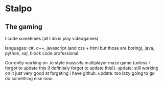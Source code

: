 <h1>Stalpo</h1>
<h2>The gaming</h2>

I code sometimes (all I do is play videogames)

languages: c#, c++, javascript (and css + html but those are boring), java, python, sql, block code professional. 

Currently working on .io style massivly multiplayer maze game (unless I forgot to update this (I definitaly forgot to update this)).
update: still working on it just very good at forgeting i have github.
update: too lazy going to go do something else now.
